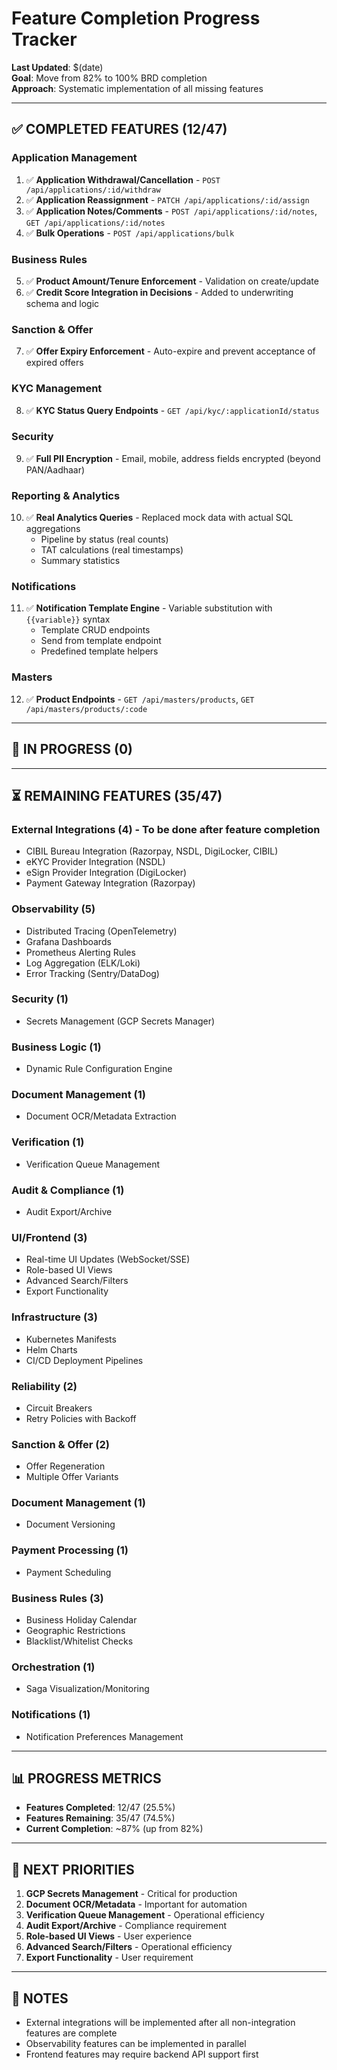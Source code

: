 # Feature Completion Progress Tracker

**Last Updated**: $(date)  
**Goal**: Move from 82% to 100% BRD completion  
**Approach**: Systematic implementation of all missing features

---

## ✅ COMPLETED FEATURES (12/47)

### Application Management
1. ✅ **Application Withdrawal/Cancellation** - `POST /api/applications/:id/withdraw`
2. ✅ **Application Reassignment** - `PATCH /api/applications/:id/assign`
3. ✅ **Application Notes/Comments** - `POST /api/applications/:id/notes`, `GET /api/applications/:id/notes`
4. ✅ **Bulk Operations** - `POST /api/applications/bulk`

### Business Rules
5. ✅ **Product Amount/Tenure Enforcement** - Validation on create/update
6. ✅ **Credit Score Integration in Decisions** - Added to underwriting schema and logic

### Sanction & Offer
7. ✅ **Offer Expiry Enforcement** - Auto-expire and prevent acceptance of expired offers

### KYC Management
8. ✅ **KYC Status Query Endpoints** - `GET /api/kyc/:applicationId/status`

### Security
9. ✅ **Full PII Encryption** - Email, mobile, address fields encrypted (beyond PAN/Aadhaar)

### Reporting & Analytics
10. ✅ **Real Analytics Queries** - Replaced mock data with actual SQL aggregations
    - Pipeline by status (real counts)
    - TAT calculations (real timestamps)
    - Summary statistics

### Notifications
11. ✅ **Notification Template Engine** - Variable substitution with `{{variable}}` syntax
    - Template CRUD endpoints
    - Send from template endpoint
    - Predefined template helpers

### Masters
12. ✅ **Product Endpoints** - `GET /api/masters/products`, `GET /api/masters/products/:code`

---

## 🔄 IN PROGRESS (0)

---

## ⏳ REMAINING FEATURES (35/47)

### External Integrations (4) - To be done after feature completion
- CIBIL Bureau Integration (Razorpay, NSDL, DigiLocker, CIBIL)
- eKYC Provider Integration (NSDL)
- eSign Provider Integration (DigiLocker)
- Payment Gateway Integration (Razorpay)

### Observability (5)
- Distributed Tracing (OpenTelemetry)
- Grafana Dashboards
- Prometheus Alerting Rules
- Log Aggregation (ELK/Loki)
- Error Tracking (Sentry/DataDog)

### Security (1)
- Secrets Management (GCP Secrets Manager)

### Business Logic (1)
- Dynamic Rule Configuration Engine

### Document Management (1)
- Document OCR/Metadata Extraction

### Verification (1)
- Verification Queue Management

### Audit & Compliance (1)
- Audit Export/Archive

### UI/Frontend (3)
- Real-time UI Updates (WebSocket/SSE)
- Role-based UI Views
- Advanced Search/Filters
- Export Functionality

### Infrastructure (3)
- Kubernetes Manifests
- Helm Charts
- CI/CD Deployment Pipelines

### Reliability (2)
- Circuit Breakers
- Retry Policies with Backoff

### Sanction & Offer (2)
- Offer Regeneration
- Multiple Offer Variants

### Document Management (1)
- Document Versioning

### Payment Processing (1)
- Payment Scheduling

### Business Rules (3)
- Business Holiday Calendar
- Geographic Restrictions
- Blacklist/Whitelist Checks

### Orchestration (1)
- Saga Visualization/Monitoring

### Notifications (1)
- Notification Preferences Management

---

## 📊 PROGRESS METRICS

- **Features Completed**: 12/47 (25.5%)
- **Features Remaining**: 35/47 (74.5%)
- **Current Completion**: ~87% (up from 82%)

---

## 🎯 NEXT PRIORITIES

1. **GCP Secrets Management** - Critical for production
2. **Document OCR/Metadata** - Important for automation
3. **Verification Queue Management** - Operational efficiency
4. **Audit Export/Archive** - Compliance requirement
5. **Role-based UI Views** - User experience
6. **Advanced Search/Filters** - Operational efficiency
7. **Export Functionality** - User requirement

---

## 📝 NOTES

- External integrations will be implemented after all non-integration features are complete
- Observability features can be implemented in parallel
- Frontend features may require backend API support first

